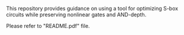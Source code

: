 This repository provides guidance on using a tool for optimizing S-box circuits while preserving nonlinear gates and AND-depth.

Please refer to "README.pdf" file.
